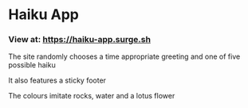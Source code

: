 # Haiku App
### View at: https://haiku-app.surge.sh

The site randomly chooses a time appropriate greeting and one of five possible haiku

It also features a sticky footer

The colours imitate rocks, water and a lotus flower
